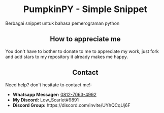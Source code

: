 <h1 align="center">
    <b>
        PumpkinPY - Simple Snippet
    </b>
</h1>
<p>
  Berbagai snippet untuk bahasa pemerograman python
</p>

<h2 align="center">
    How to appreciate me
</h2>
<p>
    You don't have to bother to donate to me to appreciate my work, just fork and add stars to my repository it already makes me happy.
</p>

<h2 align="center">
    Contact
</h2>
<p>
    Need help? don't hesitate to contact me!:
    <ul>
        <li><b>Whatsapp Messager:</b> <a href="https://wa.me/6281270634992">0812-7063-4992</a></li>
        <li><b>My Discord:</b> Low_Scarlet#9891</li>
        <li><b>Discord Group:</b> https://discord.com/invite/UYhQCqUj6F</li>
    </ul>
</p>
